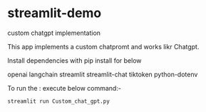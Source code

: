 # streamlit-demo
custom chatgpt implementation

This app implements a custom chatpromt and works likr Chatgpt.

Install dependencies with pip install for below

openai
langchain
streamlit
streamlit-chat
tiktoken
python-dotenv


To run the : execute below command:- 

`streamlit run Custom_chat_gpt.py`
